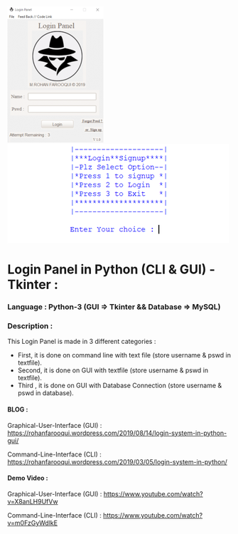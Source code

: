 ![](https://github.com/LOL-32/Login-Panel-py/blob/master/login_panel_gui.png)
![](https://github.com/LOL-32/Login-Panel-py/blob/master/login_panel_cli.png)

# **Login Panel in Python (CLI & GUI) - Tkinter** :

### **Language** : Python-3 (GUI => Tkinter && Database => MySQL)

### **Description** :

This Login Panel is made in 3 different categories :
 * First,  it is done on command line with text file  (store username & pswd in textfile).
 * Second, it is done on GUI with textfile (store username & pswd in textfile).
 * Third , it is done on GUI with Database Connection (store username & pswd in database).
 
 #### BLOG :

 Graphical-User-Interface (GUI) : https://rohanfarooqui.wordpress.com/2019/08/14/login-system-in-python-gui/
 
 Command-Line-Interface   (CLI) : https://rohanfarooqui.wordpress.com/2019/03/05/login-system-in-python/
 
 #### Demo Video :
 
 Graphical-User-Interface (GUI) : https://www.youtube.com/watch?v=X8anLH9UfVw
 
 Command-Line-Interface   (CLI) : https://www.youtube.com/watch?v=m0FzGyWdlkE



